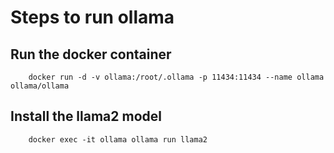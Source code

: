 # Steps to run ollama
## Run the docker container
        docker run -d -v ollama:/root/.ollama -p 11434:11434 --name ollama ollama/ollama
## Install the llama2 model
        docker exec -it ollama ollama run llama2